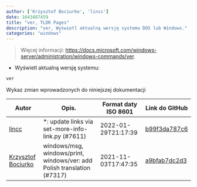 ```yaml
---
author: ['Krzysztof Bociurko', 'lincc']
date: 1643487459
title: "ver, TLDR Pages"
description: "ver, Wyświetl aktualną wersję systemu DOS lub Windows."
categories: "windows"
---
```

> Więcej informacji: <https://docs.microsoft.com/windows-server/administration/windows-commands/ver>.

- Wyświetl aktualną wersję systemu:

```bash
ver
```
Wykaz zmian wprowadzonych do niniejszej dokumentacji


Autor | Opis. | Format daty ISO 8601 | Link do GitHub
------|-----|-----|-----
[lincc](mailto:46962923+blueskyson@users.noreply.github.com) | *: update links via set-more-info-link.py (#7611) | 2022-01-29T21:17:39 | [b99f3da787c6](https://github.com/tldr-pages/tldr/commit/b99f3da787c6f43a545b9cb5ebd8265b1367fbc4)
[Krzysztof Bociurko](mailto:chanibal@users.noreply.github.com) | windows/msg, windows/print, windows/ver: add Polish translation (#7317) | 2021-11-03T17:47:35 | [a9bfab7dc2d3](https://github.com/tldr-pages/tldr/commit/a9bfab7dc2d3d1c1440bbe735b1737bb0b063cc4)

